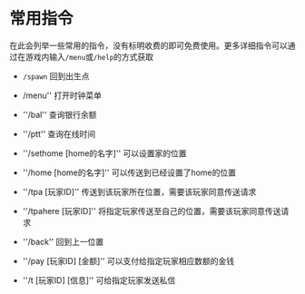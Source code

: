 # 常用指令

在此会列举一些常用的指令，没有标明收费的即可免费使用。更多详细指令可以通过在游戏内输入``/menu``或``/help``的方式获取

* ``/spawn``   回到出生点

* /menu'' 打开时钟菜单

* ''/bal'' 查询银行余额

* ''/ptt'' 查询在线时间

* ''/sethome [home的名字]'' 可以设置家的位置

* ''/home [home的名字]'' 可以传送到已经设置了home的位置

* ''/tpa [玩家ID]'' 传送到该玩家所在位置，需要该玩家同意传送请求

* ''/tpahere [玩家ID]''  将指定玩家传送至自己的位置，需要该玩家同意传送请求

* ''/back'' 回到上一位置

* ''/pay [玩家ID]  [金额]''  可以支付给指定玩家相应数额的金钱

* ''/t  [玩家ID] [信息]'' 可给指定玩家发送私信